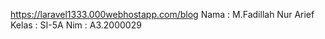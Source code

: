 https://laravel1333.000webhostapp.com/blog
Nama : M.Fadillah Nur Arief
Kelas : SI-5A
Nim : A3.2000029